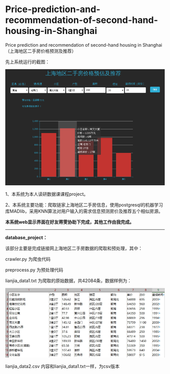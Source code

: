 # Price-prediction-and-recommendation-of-second-hand-housing-in-Shanghai
Price prediction and recommendation of second-hand housing in Shanghai（上海地区二手房价格预测及推荐）

先上系统运行的截图：

![系统展示](result.png)

1、本系统为本人读研数据课课程project。

2、本系统主要功能：爬取链家上海地区二手房信息，使用postgresql的机器学习库MADlib，采用KNN算法对用户输入的需求信息预测房价及推荐五个相似房源。

**本系统web显示界面在好友蒋雯协助下完成，其他工作由我完成。**

----

**database_project：**

该部分主要是完成链接网上海地区二手房数据的爬取和预处理，其中：

crawler.py 为爬虫代码

preprocess.py 为预处理代码

lianjia_data1.txt 为爬取的原始数据，共42084条，数据样例为：

![数据展示](data_example.jpg)

lianjia_data2.csv 内容和lianjia_data1.txt一样，为csv版本


